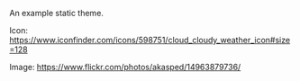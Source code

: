 An example static theme.

Icon: https://www.iconfinder.com/icons/598751/cloud_cloudy_weather_icon#size=128

Image: https://www.flickr.com/photos/akasped/14963879736/
